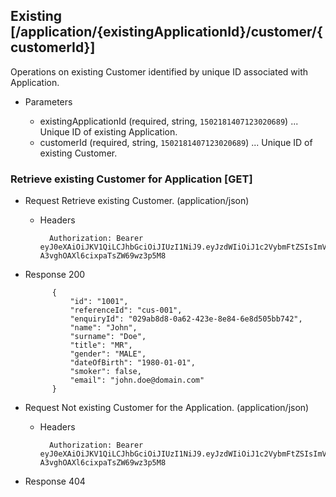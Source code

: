## Existing [/application/{existingApplicationId}/customer/{customerId}]
Operations on existing Customer identified by unique ID associated with Application.

+ Parameters

    + existingApplicationId (required, string, `1502181407123020689`) ... Unique ID of existing Application.
    + customerId  (required, string, `1502181407123020689`) ... Unique ID of existing Customer.

### Retrieve existing Customer for Application [GET]
+ Request Retrieve existing Customer. (application/json)

    + Headers

            Authorization: Bearer eyJ0eXAiOiJKV1QiLCJhbGciOiJIUzI1NiJ9.eyJzdWIiOiJ1c2VybmFtZSIsImV4cCI6MTQyMjU0MDAzMH0.oyMYL7t57jhBvw-A3vghOAXl6cixpaTsZW69wz3p5M8

+ Response 200

            {
                "id": "1001",
                "referenceId": "cus-001",
                "enquiryId": "029ab8d8-0a62-423e-8e84-6e8d505bb742",
                "name": "John",
                "surname": "Doe",
                "title": "MR",
                "gender": "MALE",
                "dateOfBirth": "1980-01-01",
                "smoker": false,
                "email": "john.doe@domain.com"
            }

+ Request Not existing Customer for the Application. (application/json)

    + Headers

            Authorization: Bearer eyJ0eXAiOiJKV1QiLCJhbGciOiJIUzI1NiJ9.eyJzdWIiOiJ1c2VybmFtZSIsImV4cCI6MTQyMjU0MDAzMH0.oyMYL7t57jhBvw-A3vghOAXl6cixpaTsZW69wz3p5M8

+ Response 404
